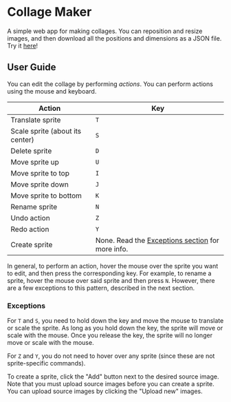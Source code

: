 # Collage Maker

A simple web app for making collages. You can reposition and resize images, and then download all the positions and dimensions as a JSON file. Try it [here](https://kylejlin.github.io/collage_maker)!

## User Guide

You can edit the collage by performing _actions_.
You can perform actions using the mouse and keyboard.

| **Action**                      | **Key**                                                         |
| ------------------------------- | --------------------------------------------------------------- |
| Translate sprite                | `T`                                                             |
| Scale sprite (about its center) | `S`                                                             |
| Delete sprite                   | `D`                                                             |
| Move sprite up                  | `U`                                                             |
| Move sprite to top              | `I`                                                             |
| Move sprite down                | `J`                                                             |
| Move sprite to bottom           | `K`                                                             |
| Rename sprite                   | `N`                                                             |
| Undo action                     | `Z`                                                             |
| Redo action                     | `Y`                                                             |
| Create sprite                   | None. Read the [Exceptions section](#exceptions) for more info. |

In general, to perform an action, hover the mouse over the sprite you want to edit, and then press the corresponding key.
For example, to rename a sprite, hover the mouse over said sprite and then press `N`.
However, there are a few exceptions to this pattern, described in the next section.

### Exceptions

For `T` and `S`, you need to hold down the key and move the mouse to translate or scale the sprite.
As long as you hold down the key, the sprite will move or scale with the mouse.
Once you release the key, the sprite will no longer move or scale with the mouse.

For `Z` and `Y`, you do not need to hover over any sprite (since these are not sprite-specific commands).

To create a sprite, click the "Add" button next to the desired source image. Note that you must upload source images before you can create a sprite. You can upload source images by clicking the "Upload new" images.
